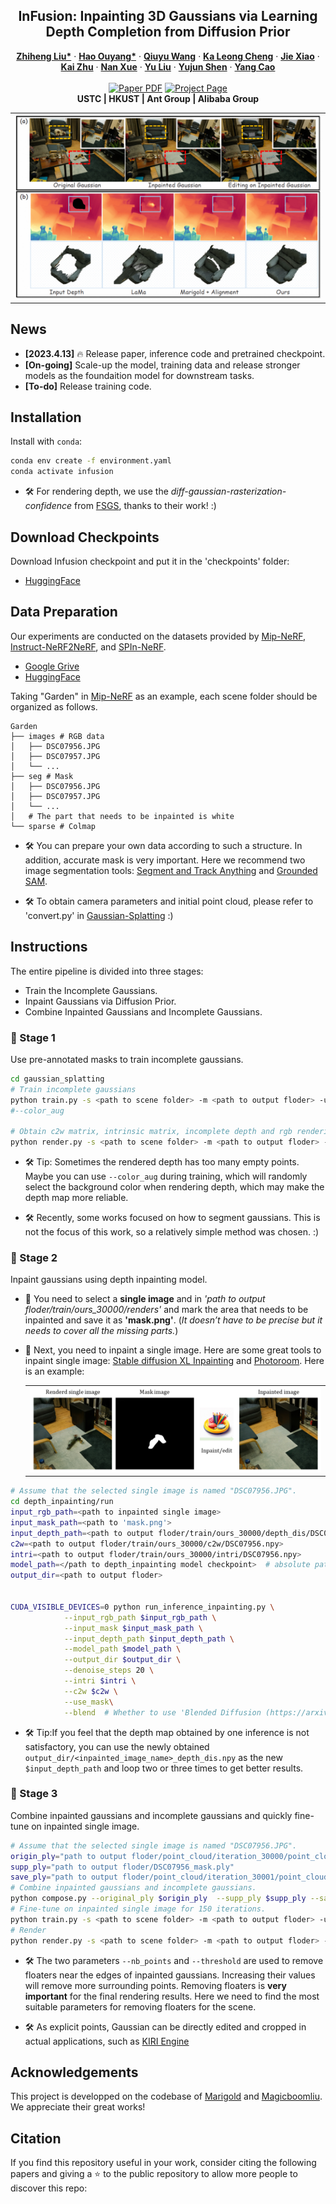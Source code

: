 <p align="center">

  <h2 align="center">InFusion: Inpainting 3D Gaussians via Learning Depth Completion from Diffusion Prior</h2>
  <p align="center">
    <a href="https://johanan528.github.io/"><strong>Zhiheng Liu*</strong></a>
    ·
    <a href="https://ken-ouyang.github.io/"><strong>Hao Ouyang*</strong></a>
    ·
    <a href="https://github.com/qiuyu96"><strong>Qiuyu Wang</strong></a>
    ·
    <a href="https://felixcheng97.github.io/"><strong>Ka Leong Cheng</strong></a>
    ·
    <a href="https://jiexiaou.github.io/"><strong>Jie Xiao</strong></a>
    ·
    <a href="https://scholar.google.com/citations?user=Mo_2YsgAAAAJ&hl=zh-CN"><strong>Kai Zhu</strong></a>
    ·
    <a href="https://xuenan.net/"><strong>Nan Xue</strong></a>
    ·
    <a href="https://scholar.google.com/citations?user=8zksQb4AAAAJ&hl=zh-CN"><strong>Yu Liu</strong></a>
    ·
    <a href="https://shenyujun.github.io/"><strong>Yujun Shen</strong></a>
    ·
    <a href="https://staff.ustc.edu.cn/~forrest/"><strong>Yang Cao</strong></a>
    <br>
    <br>
        <a href="https://arxiv.org/abs/2307.09481"><img src='https://img.shields.io/badge/arXiv-Infusion-red' alt='Paper PDF'></a>
        <a href='https://johanan528.github.io/Infusion/'><img src='https://img.shields.io/badge/Project_Page-Infusion-green' alt='Project Page'></a>
    <br>
    <b> USTC |&nbsp;HKUST |&nbsp;Ant Group |&nbsp;Alibaba Group  </b>
  </p>
  
  <table align="center">
    <tr>
    <td>
      <img src="assets/Figures/teaser.png">
    </td>
    </tr>
  </table>

## News
* **[2023.4.13]** 🔥 Release paper, inference code and pretrained checkpoint.
* **[On-going]** Scale-up the model, training data and release stronger models as the foundaition model for downstream tasks.
* **[To-do]** Release training code.

## Installation
Install with `conda`: 
```bash
conda env create -f environment.yaml
conda activate infusion
```
* 🛠️ For rendering depth, we use the *diff-gaussian-rasterization-confidence* from [FSGS](https://github.com/VITA-Group/FSGS/tree/main/submodules/diff-gaussian-rasterization-confidence), thanks to their work! :)
## Download Checkpoints
Download Infusion checkpoint and put it in the 'checkpoints' folder: 
* [HuggingFace](https://huggingface.co/spaces/xichenhku/AnyDoor/tree/main)

## Data Preparation
Our experiments are conducted on the datasets provided by [Mip-NeRF](https://jonbarron.info/mipnerf360/), [Instruct-NeRF2NeRF](https://drive.google.com/drive/folders/1v4MLNoSwxvSlWb26xvjxeoHpgjhi_s-s?usp=share_link), and [SPIn-NeRF](https://drive.google.com/drive/folders/1N7D4-6IutYD40v9lfXGSVbWrd47UdJEC?usp=share_link). 

* [Google Grive](https://huggingface.co/spaces/xichenhku/AnyDoor/tree/main)
* [HuggingFace](https://huggingface.co/spaces/xichenhku/AnyDoor/tree/main)

Taking "Garden" in [Mip-NeRF](https://jonbarron.info/mipnerf360/) as an example, each scene folder should be organized as follows.
```
Garden
├── images # RGB data
│   ├── DSC07956.JPG
│   ├── DSC07957.JPG
│   └── ...                   
├── seg # Mask 
│   ├── DSC07956.JPG
│   ├── DSC07957.JPG
│   └── ... 
│   # The part that needs to be inpainted is white
└── sparse # Colmap 
```


* 🛠️ You can prepare your own data according to such a structure. In addition, accurate mask is very important. Here we recommend two image segmentation tools: [Segment and Track Anything](https://github.com/z-x-yang/Segment-and-Track-Anything) and [Grounded SAM](https://github.com/IDEA-Research/Grounded-Segment-Anything).

* 🛠️ To obtain camera parameters and initial point cloud, please refer to 'convert.py' in [Gaussian-Splatting](https://github.com/graphdeco-inria/gaussian-splatting/tree/main) :)
## Instructions
The entire pipeline is divided into three stages: 
* Train the Incomplete Gaussians. 
* Inpaint Gaussians via Diffusion Prior.
* Combine Inpainted Gaussians and Incomplete Gaussians.
### 🌺 Stage 1
Use pre-annotated masks to train incomplete gaussians.
```bash
cd gaussian_splatting
# Train incomplete gaussians
python train.py -s <path to scene folder> -m <path to output floder> -u nothing --mask_training
#--color_aug

# Obtain c2w matrix, intrinsic matrix, incomplete depth and rgb rendering image
python render.py -s <path to scene folder> -m <path to output floder> -u nothing
```
* 🛠️ Tip: Sometimes the rendered depth has too many empty points. Maybe you can use `--color_aug` during training, which will randomly select the background color when rendering depth, which may make the depth map more reliable.

* 🛠️ Recently, some works focused on how to segment gaussians. This is not the focus of this work, so a relatively simple method was chosen. :)

### 🌺 Stage 2
Inpaint gaussians using depth inpainting model.
* 📢 You need to select a **single image** and in *'path to output floder/train/ours_30000/renders'* and mark the area that needs to be inpainted and save it as **'mask.png'**. (*It doesn’t have to be precise but it needs to cover all the missing parts.*)

* 📢 Next, you need to inpaint a single image. Here are some great tools to inpaint single image: [Stable diffusion XL Inpainting](https://huggingface.co/spaces/diffusers/stable-diffusion-xl-inpainting) and [Photoroom](https://app.photoroom.com/create). Here is an example:
  <table align="center">
    <tr>
    <td>
      <img src="assets/Figures/inpaint_example.png">
    </td>
    </tr>
  </table>

```bash
# Assume that the selected single image is named "DSC07956.JPG".
cd depth_inpainting/run
input_rgb_path=<path to inpainted single image>
input_mask_path=<path to 'mask.png'>
input_depth_path=<path to output floder/train/ours_30000/depth_dis/DSC07956.npy>
c2w=<path to output floder/train/ours_30000/c2w/DSC07956.npy>
intri=<path to output floder/train/ours_30000/intri/DSC07956.npy>
model_path=</path to depth_inpainting model checkpoint>  # absolute path
output_dir=<path to output floder>


CUDA_VISIBLE_DEVICES=0 python run_inference_inpainting.py \
            --input_rgb_path $input_rgb_path \
            --input_mask $input_mask_path \
            --input_depth_path $input_depth_path \
            --model_path $model_path \
            --output_dir $output_dir \
            --denoise_steps 20 \
            --intri $intri \
            --c2w $c2w \
            --use_mask\
            --blend  # Whether to use 'Blended Diffusion (https://arxiv.org/abs/2111.14818)' during inference. 
```
* 🛠️ Tip:If you feel that the depth map obtained by one inference is not satisfactory, you can use the newly obtained `output_dir/<inpainted_image_name>_depth_dis.npy` as the new `$input_depth_path` and loop two or three times to get better results.
### 🌺 Stage 3
Combine inpainted gaussians and incomplete gaussians and quickly fine-tune on inpainted single image.
```bash
# Assume that the selected single image is named "DSC07956.JPG".
origin_ply="path to output floder/point_cloud/iteration_30000/point_cloud.ply"
supp_ply="path to output floder/DSC07956_mask.ply"
save_ply="path to output floder/point_cloud/iteration_30001/point_cloud.ply"
# Combine inpainted gaussians and incomplete gaussians.
python compose.py --original_ply $origin_ply  --supp_ply $supp_ply --save_ply $save_ply --nb_points 100 --threshold 1.0
# Fine-tune on inpainted single image for 150 iterations.
python train.py -s <path to scene folder> -m <path to output floder> -u DSC07956.JPG -n <path to inpainted single image> --load_iteration 30001 --iteration 150
# Render
python render.py -s <path to scene folder> -m <path to output floder> -u nothing --iteration 150
```

* 🛠️ The two parameters `--nb_points` and `--threshold` are used to remove floaters near the edges of inpainted gaussians. Increasing their values will remove more surrounding points. Removing floaters is **very important** for the final rendering results. Here we need to find the most suitable parameters for removing floaters for the scene. 

* 🛠️ As explicit points, Gaussian can be directly edited and cropped in actual applications, such as [KIRI Engine](https://www.kiriengine.com/)
## Acknowledgements
This project is developped on the codebase of [Marigold](https://github.com/prs-eth/marigold) and [Magicboomliu](https://github.com/Magicboomliu). We  appreciate their great works! 

## Citation
If you find this repository useful in your work, consider citing the following papers and giving a ⭐ to the public repository to allow more people to discover this repo:
```BibTeX
```
